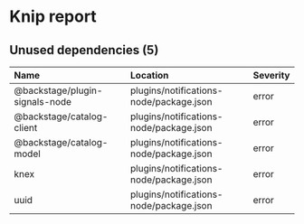 # Knip report

## Unused dependencies (5)

| Name                           | Location     | Severity |
| :----------------------------- | :----------- | :------- |
| @backstage/plugin-signals-node | plugins/notifications-node/package.json | error    |
| @backstage/catalog-client      | plugins/notifications-node/package.json | error    |
| @backstage/catalog-model       | plugins/notifications-node/package.json | error    |
| knex                           | plugins/notifications-node/package.json | error    |
| uuid                           | plugins/notifications-node/package.json | error    |

